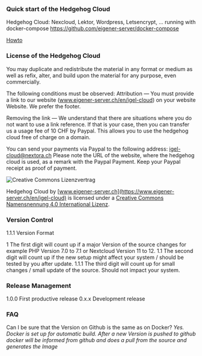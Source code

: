 ### Quick start of the Hedgehog Cloud
Hedgehog Cloud: Nexcloud, Lektor, Wordpress, Letsencrypt, ... running with docker-compose
https://github.com/eigener-server/docker-compose

[Howto](https://www.eigener-server.ch/en/igel-cloud)

### License of the Hedgehog Cloud

You may duplicate and redistribute the material in any format or medium as well as refix, alter, and build
upon the material for any purpose, even commercially.


The following conditions must be observed:
Attribution — You must provide a link to our website (www.eigener-server.ch/en/igel-cloud) on your website
Website. We prefer the footer.

Removing the link — We understand that there are situations where you do not want to use a link reference.
If that is your case, then you can transfer us a usage fee of 10 CHF by Paypal. This allows you to use the
hedgehog cloud free of charge on a domain.

You can send your payments via Paypal to the following address: igel-cloud@nextora.ch
Please note the URL of the website, where the hedgehog cloud is used, as a remark with the Paypal Payment.
Keep your Paypal receipt as proof of payment.

![Creative Commons Lizenzvertrag](https://i.creativecommons.org/l/by/4.0/80x15.png)

Hedgehog Cloud by [www.eigener-server.ch](https://www.eigener-server.ch/en/igel-cloud)  is licensed under a [Creative Commons Namensnennung 4.0 International Lizenz](href="http://creativecommons.org/licenses/by/4.0/).

### Version Control

1.1.1 Version Format

1     The first digit will count up if a major Version of the source changes for example PHP Version 7.0 to 7.1 or
Nextcloud Version 11 to 12.
1.1   The second digit will count up if the new setup might affect your system / should be tested by you after update.
1.1.1 The third digit will count up for small changes / small update of the source. Should not impact your system.

### Release Management

1.0.0 First productive release
0.x.x Development release

### FAQ
Can I be sure that the Version on Github is the same as on Docker?
*Yes. Docker is set up for automatic build. After a new Version is pushed to github docker will be informed from github
and does a pull from the source and generates the Image*

